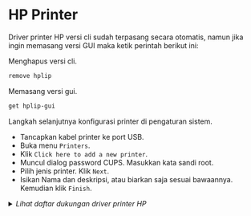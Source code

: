 # HP Printer

Driver printer HP versi cli sudah terpasang secara otomatis, namun jika ingin memasang versi GUI maka ketik perintah berikut ini:

Menghapus versi cli.

```sh
remove hplip
```

Memasang versi gui.

```sh
get hplip-gui
```

Langkah selanjutnya konfigurasi printer di pengaturan sistem.

* Tancapkan kabel printer ke port USB.
* Buka menu `Printers`.
* Klik `Click here to add a new printer`.
* Muncul dialog password CUPS. Masukkan kata sandi root.
* Pilih jenis printer. Klik `Next`.
* Isikan Nama dan deskripsi, atau biarkan saja sesuai bawaannya. Kemudian klik `Finish`.

<details>
  <summary><i>Lihat daftar dukungan driver printer HP</i></summary>

    - HP-Fax-hpcups
    - HP-Fax-hpijs
    - HP-Fax2-hpcups
    - HP-Fax2-hpijs
    - HP-Fax3-hpcups
    - HP-Fax3-hpijs
    - HP-Fax4-hpcups
    - HP-Fax4-hpijs
    - apollo-2100
    - apollo-2150
    - apollo-2200
    - apollo-2500
    - apollo-2600
    - apollo-2650
    - apollo-p2000-u
    - apollo-p2250
    - hp-2000c
    - hp-2500c
    - hp-910
    - hp-915
    - hp-amp
    - hp-business_inkjet_1000
    - hp-business_inkjet_1100
    - hp-business_inkjet_1200
    - hp-business_inkjet_2200
    - hp-business_inkjet_2230
    - hp-business_inkjet_2250-pcl3
    - hp-business_inkjet_2250-ps
    - hp-business_inkjet_2280-pcl3
    - hp-business_inkjet_2280-ps
    - hp-business_inkjet_2300-pcl3
    - hp-business_inkjet_2300-ps
    - hp-business_inkjet_2600-pcl3
    - hp-business_inkjet_2600-ps
    - hp-business_inkjet_2800-pcl3
    - hp-business_inkjet_2800-ps
    - hp-business_inkjet_3000-pcl3
    - hp-business_inkjet_3000-ps
    - hp-cm8050_mfp_with_edgeline-ps
    - hp-cm8060_mfp_with_edgeline-ps
    - hp-color_designjet_xl_3600-ps
    - hp-color_inkjet_printer_cp1700
    - hp-color_laserjet-ps
    - hp-color_laserjet_1600
    - hp-color_laserjet_2500-ps
    - hp-color_laserjet_2500_series-ps
    - hp-color_laserjet_2500_series
    - hp-color_laserjet_2550_series-ps
    - hp-color_laserjet_2600n
    - hp-color_laserjet_2605-ps
    - hp-color_laserjet_2605dn-ps
    - hp-color_laserjet_2605dtn-ps
    - hp-color_laserjet_2700-ps
    - hp-color_laserjet_2700n-ps
    - hp-color_laserjet_2800-ps
    - hp-color_laserjet_2820-ps
    - hp-color_laserjet_2830-ps
    - hp-color_laserjet_2840-ps
    - hp-color_laserjet_3000-pcl3
    - hp-color_laserjet_3000-ps
    - hp-color_laserjet_3500
    - hp-color_laserjet_3500n
    - hp-color_laserjet_3550
    - hp-color_laserjet_3550n
    - hp-color_laserjet_3600
    - hp-color_laserjet_3700-pcl3
    - hp-color_laserjet_3700-ps
    - hp-color_laserjet_3700n-ps
    - hp-color_laserjet_3700n
    - hp-color_laserjet_3800-pcl3
    - hp-color_laserjet_3800-ps
    - hp-color_laserjet_4500-pcl3
    - hp-color_laserjet_4500-ps
    - hp-color_laserjet_4550-pcl3
    - hp-color_laserjet_4550-ps
    - hp-color_laserjet_4600-pcl3
    - hp-color_laserjet_4600-ps
    - hp-color_laserjet_4600_series-ps
    - hp-color_laserjet_4610-pcl3
    - hp-color_laserjet_4610-ps
    - hp-color_laserjet_4650-pcl3
    - hp-color_laserjet_4650-ps
    - hp-color_laserjet_4700-pcl3
    - hp-color_laserjet_4700-ps
    - hp-color_laserjet_4730mfp-pcl3
    - hp-color_laserjet_4730mfp-ps
    - hp-color_laserjet_5
    - hp-color_laserjet_5500-pcl3
    - hp-color_laserjet_5500-ps
    - hp-color_laserjet_5550-pcl3
    - hp-color_laserjet_5550-ps
    - hp-color_laserjet_5m-pcl3
    - hp-color_laserjet_5m-ps
    - hp-color_laserjet_8500-pcl3
    - hp-color_laserjet_8500-ps
    - hp-color_laserjet_8550-pcl3
    - hp-color_laserjet_8550-ps
    - hp-color_laserjet_9500-pcl3
    - hp-color_laserjet_9500-ps
    - hp-color_laserjet_9500_mfp-ps
    - hp-color_laserjet_E65150_E65160-ps
    - hp-color_laserjet_cm1015-ps
    - hp-color_laserjet_cm1017-ps
    - hp-color_laserjet_cm1312_mfp-pcl3
    - hp-color_laserjet_cm1312_mfp-ps
    - hp-color_laserjet_cm1312nfi_mfp-pcl3
    - hp-color_laserjet_cm1312nfi_mfp-ps
    - hp-color_laserjet_cm2320_mfp-pcl3
    - hp-color_laserjet_cm2320_mfp-ps
    - hp-color_laserjet_cm2320fxi_mfp-pcl3
    - hp-color_laserjet_cm2320fxi_mfp-ps
    - hp-color_laserjet_cm2320n_mfp-pcl3
    - hp-color_laserjet_cm2320n_mfp-ps
    - hp-color_laserjet_cm2320nf_mfp-pcl3
    - hp-color_laserjet_cm2320nf_mfp-ps
    - hp-color_laserjet_cm3530_mfp-pcl3
    - hp-color_laserjet_cm3530_mfp-ps
    - hp-color_laserjet_cm4540_mfp-pcl3
    - hp-color_laserjet_cm4540_mfp-ps
    - hp-color_laserjet_cm4730_mfp-pcl3
    - hp-color_laserjet_cm4730_mfp-ps
    - hp-color_laserjet_cm6030_mfp-pcl3
    - hp-color_laserjet_cm6030_mfp-ps
    - hp-color_laserjet_cm6040_mfp-ps
    - hp-color_laserjet_cm6040_mfp
    - hp-color_laserjet_cm6049_mfp-ps
    - hp-color_laserjet_cm6049_mfp
    - hp-color_laserjet_cp1215
    - hp-color_laserjet_cp1217
    - hp-color_laserjet_cp1514n-pcl3
    - hp-color_laserjet_cp1514n-ps
    - hp-color_laserjet_cp1515n-pcl3
    - hp-color_laserjet_cp1515n-ps
    - hp-color_laserjet_cp1518ni-pcl3
    - hp-color_laserjet_cp1518ni-ps
    - hp-color_laserjet_cp2025-pcl3
    - hp-color_laserjet_cp2025-ps
    - hp-color_laserjet_cp2025dn-pcl3
    - hp-color_laserjet_cp2025dn-ps
    - hp-color_laserjet_cp2025n-pcl3
    - hp-color_laserjet_cp2025n-ps
    - hp-color_laserjet_cp2025x-pcl3
    - hp-color_laserjet_cp2025x-ps
    - hp-color_laserjet_cp3505-pcl3
    - hp-color_laserjet_cp3505-ps
    - hp-color_laserjet_cp3525-pcl3
    - hp-color_laserjet_cp3525-ps
    - hp-color_laserjet_cp4005-pcl3
    - hp-color_laserjet_cp4005-ps
    - hp-color_laserjet_cp4020_series-pcl3
    - hp-color_laserjet_cp4020_series-ps
    - hp-color_laserjet_cp4520_series-pcl3
    - hp-color_laserjet_cp4520_series-ps
    - hp-color_laserjet_cp5225-pcl3
    - hp-color_laserjet_cp5225-ps
    - hp-color_laserjet_cp5225dn-pcl3
    - hp-color_laserjet_cp5225dn-ps
    - hp-color_laserjet_cp5225n-pcl3
    - hp-color_laserjet_cp5225n-ps
    - hp-color_laserjet_cp5520_series-pcl3
    - hp-color_laserjet_cp5520_series-ps
    - hp-color_laserjet_cp6015-pcl3
    - hp-color_laserjet_cp6015-ps
    - hp-color_laserjet_e45028-ps
    - hp-color_laserjet_e55040-ps
    - hp-color_laserjet_e65050_e65060-ps
    - hp-color_laserjet_e67550_e67560-ps
    - hp-color_laserjet_e67650_e67660-ps
    - hp-color_laserjet_e75245-ps
    - hp-color_laserjet_e85055-ps
    - hp-color_laserjet_flow_e57540-ps
    - hp-color_laserjet_flow_mfp_m680-ps
    - hp-color_laserjet_flow_mfp_m880-ps
    - hp-color_laserjet_flowmfp_m578-ps
    - hp-color_laserjet_flowmfp_m776-ps
    - hp-color_laserjet_m153-m154-ps
    - hp-color_laserjet_m155-m156-ps
    - hp-color_laserjet_m182-m185-ps
    - hp-color_laserjet_m253-m254-ps
    - hp-color_laserjet_m255-m256-ps
    - hp-color_laserjet_m282-m285-ps
    - hp-color_laserjet_m452-ps
    - hp-color_laserjet_m452d-ps
    - hp-color_laserjet_m455-ps
    - hp-color_laserjet_m552-ps
    - hp-color_laserjet_m553-ps
    - hp-color_laserjet_m554-ps
    - hp-color_laserjet_m555-ps
    - hp-color_laserjet_m651-ps
    - hp-color_laserjet_m652_m653-ps
    - hp-color_laserjet_m750-ps
    - hp-color_laserjet_m751-ps
    - hp-color_laserjet_m855-ps
    - hp-color_laserjet_m856-ps
    - hp-color_laserjet_mfp_e47528-ps
    - hp-color_laserjet_mfp_e57540-ps
    - hp-color_laserjet_mfp_e77422-ps
    - hp-color_laserjet_mfp_e77428-ps
    - hp-color_laserjet_mfp_e78223-ps
    - hp-color_laserjet_mfp_e78228-ps
    - hp-color_laserjet_mfp_e78323-25-30-ps
    - hp-color_laserjet_mfp_m178-m181-ps
    - hp-color_laserjet_mfp_m274-ps
    - hp-color_laserjet_mfp_m278-m281-ps
    - hp-color_laserjet_mfp_m480-ps
    - hp-color_laserjet_mfp_m577-ps
    - hp-color_laserjet_mfp_m578-ps
    - hp-color_laserjet_mfp_m680-ps
    - hp-color_laserjet_mfp_m681_m682-ps
    - hp-color_laserjet_mfp_m776-ps
    - hp-color_laserjet_pro_m252-ps
    - hp-color_laserjet_pro_m453-4-ps
    - hp-color_laserjet_pro_m478f-9f-ps
    - hp-color_laserjet_pro_m479-ps
    - hp-color_laserjet_pro_mfp_m176n
    - hp-color_laserjet_pro_mfp_m177fw
    - hp-color_laserjet_pro_mfp_m277-ps
    - hp-color_laserjet_pro_mfp_m377-ps
    - hp-color_laserjet_pro_mfp_m476-ps
    - hp-color_laserjet_pro_mfp_m477-ps
    - hp-color_laserjet_pro_mfp_m477d-ps
    - hp-cp1160
    - hp-designjet_4000ps
    - hp-designjet_4020ps-ps
    - hp-designjet_4500mfp
    - hp-designjet_4500ps
    - hp-designjet_4520mfp-ps
    - hp-designjet_4520ps-ps
    - hp-designjet_Z6_24in-ps
    - hp-designjet_Z6_44in-ps
    - hp-designjet_Z6dr_44in-ps
    - hp-designjet_Z9_24in-ps
    - hp-designjet_Z9_44in-ps
    - hp-designjet_Z9dr_44in-ps
    - hp-designjet_d5800-ps
    - hp-designjet_t1100ps_24in-ps
    - hp-designjet_t1100ps_44in-ps
    - hp-designjet_t1120ps_24in-ps
    - hp-designjet_t1120ps_44in-ps
    - hp-designjet_t1200_postscript-ps
    - hp-designjet_t1300_postscript-ps
    - hp-designjet_t1500-postscript
    - hp-designjet_t1530-postscript
    - hp-designjet_t1600_printer-ps
    - hp-designjet_t1600dr-ps
    - hp-designjet_t1700_postscript-ps
    - hp-designjet_t1700dr_postscript-ps
    - hp-designjet_t1708_postscript-ps
    - hp-designjet_t1708dr_postscript-ps
    - hp-designjet_t2300_postscript-ps
    - hp-designjet_t2500-postscript
    - hp-designjet_t2530-postscript
    - hp-designjet_t2600-ps
    - hp-designjet_t2600dr-ps
    - hp-designjet_t3500-ps
    - hp-designjet_t7100ps-ps
    - hp-designjet_t7100ps_monochrome-ps
    - hp-designjet_t7200-ps
    - hp-designjet_t770_postscript-ps
    - hp-designjet_t770ps_24in-ps
    - hp-designjet_t790ps_24in-ps
    - hp-designjet_t790ps_44in-ps
    - hp-designjet_t795ps_44in-ps
    - hp-designjet_t920-postscript
    - hp-designjet_t930-postscript
    - hp-designjet_z2600_postscript-ps
    - hp-designjet_z5200_postscript-ps
    - hp-designjet_z5400-postscript
    - hp-designjet_z5600_postscript-ps
    - hp-designjet_z6100ps_42in_photo-ps
    - hp-designjet_z6100ps_60in_photo-ps
    - hp-designjet_z6200_42in_photo-ps
    - hp-designjet_z6200_60in_photo-ps
    - hp-designjet_z6600-postscript
    - hp-designjet_z6610ps_60in-ps
    - hp-designjet_z6800_photo-postscript
    - hp-designjet_z6810ps_42in-ps
    - hp-designjet_z6810ps_60in-ps
    - hp-designjet_z6_pro_64in_ps-ps
    - hp-designjet_z9_pro_64in_ps-ps
    - hp-deskjet_1000_j110_series
    - hp-deskjet_1010_series
    - hp-deskjet_1050_j410_series
    - hp-deskjet_1100
    - hp-deskjet_1110_series
    - hp-deskjet_1120
    - hp-deskjet_1125
    - hp-deskjet_1200_series
    - hp-deskjet_1200c
    - hp-deskjet_1220c
    - hp-deskjet_1280
    - hp-deskjet_1510_series
    - hp-deskjet_1600c
    - hp-deskjet_1600cm
    - hp-deskjet_1600cn
    - hp-deskjet_2000_j210_series
    - hp-deskjet_2020_series
    - hp-deskjet_2050_j510_series
    - hp-deskjet_2130_series
    - hp-deskjet_2200_series
    - hp-deskjet_2300_series
    - hp-deskjet_2510_series
    - hp-deskjet_2520_series
    - hp-deskjet_2540_series
    - hp-deskjet_2600_series
    - hp-deskjet_2640_series
    - hp-deskjet_2700_series
    - hp-deskjet_3000_j310_series
    - hp-deskjet_3050_j610_series
    - hp-deskjet_3050a_j611_series
    - hp-deskjet_3070_b611_series
    - hp-deskjet_3320
    - hp-deskjet_3325
    - hp-deskjet_3420
    - hp-deskjet_3425
    - hp-deskjet_3450
    - hp-deskjet_350
    - hp-deskjet_3500
    - hp-deskjet_3510_series
    - hp-deskjet_3520_series
    - hp-deskjet_3540_series
    - hp-deskjet_3550
    - hp-deskjet_3600
    - hp-deskjet_3630_series
    - hp-deskjet_3650
    - hp-deskjet_3700_series
    - hp-deskjet_3740
    - hp-deskjet_3810
    - hp-deskjet_3816
    - hp-deskjet_3819
    - hp-deskjet_3820
    - hp-deskjet_3822
    - hp-deskjet_3830_series
    - hp-deskjet_3840
    - hp-deskjet_3870
    - hp-deskjet_3900
    - hp-deskjet_3910
    - hp-deskjet_3920
    - hp-deskjet_3940
    - hp-deskjet_400
    - hp-deskjet_400l
    - hp-deskjet_4100_series
    - hp-deskjet_450
    - hp-deskjet_4510_series
    - hp-deskjet_4530_series
    - hp-deskjet_460
    - hp-deskjet_4610_series
    - hp-deskjet_4620_series
    - hp-deskjet_4640_series
    - hp-deskjet_4670_series
    - hp-deskjet_4720_series
    - hp-deskjet_4800_series
    - hp-deskjet_500
    - hp-deskjet_5000_series
    - hp-deskjet_500c
    - hp-deskjet_505j
    - hp-deskjet_510
    - hp-deskjet_5100
    - hp-deskjet_520
    - hp-deskjet_5200_series
    - hp-deskjet_540
    - hp-deskjet_5400_series
    - hp-deskjet_550c
    - hp-deskjet_5520_series
    - hp-deskjet_5550
    - hp-deskjet_5551
    - hp-deskjet_5552
    - hp-deskjet_5570_series
    - hp-deskjet_5600
    - hp-deskjet_5640_series
    - hp-deskjet_5650
    - hp-deskjet_5652
    - hp-deskjet_5700
    - hp-deskjet_5730_series
    - hp-deskjet_5800
    - hp-deskjet_5810_series
    - hp-deskjet_5820_series
    - hp-deskjet_5850
    - hp-deskjet_5900_series
    - hp-deskjet_600
    - hp-deskjet_610c
    - hp-deskjet_610cl
    - hp-deskjet_6120
    - hp-deskjet_6122
    - hp-deskjet_6127
    - hp-deskjet_612c
    - hp-deskjet_630c
    - hp-deskjet_632c
    - hp-deskjet_640c
    - hp-deskjet_648c
    - hp-deskjet_6500
    - hp-deskjet_6520_series
    - hp-deskjet_656c
    - hp-deskjet_660
    - hp-deskjet_6600
    - hp-deskjet_670
    - hp-deskjet_670c
    - hp-deskjet_670tv
    - hp-deskjet_672c
    - hp-deskjet_680
    - hp-deskjet_6800
    - hp-deskjet_682
    - hp-deskjet_690c
    - hp-deskjet_692
    - hp-deskjet_693
    - hp-deskjet_694
    - hp-deskjet_6940_series
    - hp-deskjet_695
    - hp-deskjet_697
    - hp-deskjet_6980_series
    - hp-deskjet_810c
    - hp-deskjet_812c
    - hp-deskjet_815c
    - hp-deskjet_816c
    - hp-deskjet_825c
    - hp-deskjet_830c
    - hp-deskjet_832c
    - hp-deskjet_840c
    - hp-deskjet_841c
    - hp-deskjet_842c
    - hp-deskjet_843c
    - hp-deskjet_845c
    - hp-deskjet_850c
    - hp-deskjet_855c
    - hp-deskjet_870c
    - hp-deskjet_880c
    - hp-deskjet_882c
    - hp-deskjet_890c
    - hp-deskjet_895c
    - hp-deskjet_916c
    - hp-deskjet_920c
    - hp-deskjet_9300
    - hp-deskjet_930c
    - hp-deskjet_932c
    - hp-deskjet_933c
    - hp-deskjet_934c
    - hp-deskjet_935c
    - hp-deskjet_940c
    - hp-deskjet_948c
    - hp-deskjet_950c
    - hp-deskjet_952c
    - hp-deskjet_955c
    - hp-deskjet_957c
    - hp-deskjet_959c
    - hp-deskjet_9600
    - hp-deskjet_960c
    - hp-deskjet_970c
    - hp-deskjet_975c
    - hp-deskjet_9800
    - hp-deskjet_980c
    - hp-deskjet_990c
    - hp-deskjet_995c
    - hp-deskjet_d1300_series
    - hp-deskjet_d1400_series
    - hp-deskjet_d1500_series
    - hp-deskjet_d1600_series
    - hp-deskjet_d2300_series
    - hp-deskjet_d2400_series
    - hp-deskjet_d2500_series
    - hp-deskjet_d2600_series
    - hp-deskjet_d4100_series
    - hp-deskjet_d4200_series
    - hp-deskjet_d4300_series
    - hp-deskjet_d5500_series
    - hp-deskjet_d730
    - hp-deskjet_f2100_series
    - hp-deskjet_f2200_series
    - hp-deskjet_f2400_series
    - hp-deskjet_f300_series
    - hp-deskjet_f4100_series
    - hp-deskjet_f4200_series
    - hp-deskjet_f4400_series
    - hp-deskjet_f4500_series
    - hp-deskjet_f735
    - hp-deskjet_ink_adv_2010_k010
    - hp-deskjet_ink_adv_2060_k110
    - hp-deskjet_ink_advant_k109a-z
    - hp-deskjet_ink_advant_k209a-z
    - hp-deskjet_plus_4100_series
    - hp-deskjet_plus_6000_series
    - hp-deskjet_plus_6400_series
    - hp-envy_100_d410_series
    - hp-envy_110_series
    - hp-envy_120_series
    - hp-envy_4500_series
    - hp-envy_4510_series
    - hp-envy_4520_series
    - hp-envy_5000_series
    - hp-envy_5530_series
    - hp-envy_5540_series
    - hp-envy_5640_series
    - hp-envy_5660_series
    - hp-envy_6000_series
    - hp-envy_6400_series
    - hp-envy_7640_series
    - hp-envy_8000_series
    - hp-envy_inspire_7200_series
    - hp-envy_inspire_7900_series
    - hp-envy_photo_6200_series
    - hp-envy_photo_7100_series
    - hp-envy_photo_7800_series
    - hp-envy_pro_6400_series
    - hp-ink_tank_110_series
    - hp-ink_tank_310_series
    - hp-ink_tank_wireless_410_series
    - hp-laserJet_m610_m611_m612-ps
    - hp-laser_ns_1020
    - hp-laser_ns_mfp_1005
    - hp-laserjet_1000
    - hp-laserjet_1005_series
    - hp-laserjet_100_color_mfp_m175-ps
    - hp-laserjet_1010
    - hp-laserjet_1012
    - hp-laserjet_1015
    - hp-laserjet_1018
    - hp-laserjet_1020
    - hp-laserjet_1022-pcl3
    - hp-laserjet_1022n-pcl3
    - hp-laserjet_1022nw-pcl3
    - hp-laserjet_1100
    - hp-laserjet_1100a
    - hp-laserjet_1100xi
    - hp-laserjet_1150
    - hp-laserjet_1160_series
    - hp-laserjet_1200-pcl3
    - hp-laserjet_1200-ps
    - hp-laserjet_1200n-ps
    - hp-laserjet_1200n
    - hp-laserjet_1220-pcl3
    - hp-laserjet_1220-ps
    - hp-laserjet_1220se-ps
    - hp-laserjet_1220se
    - hp-laserjet_1300-pcl3
    - hp-laserjet_1300-ps
    - hp-laserjet_1300n-pcl3
    - hp-laserjet_1300n-ps
    - hp-laserjet_1300xi-pcl3
    - hp-laserjet_1300xi-ps
    - hp-laserjet_1320-ps
    - hp-laserjet_1320
    - hp-laserjet_1320_series-pcl3
    - hp-laserjet_1320_series-ps
    - hp-laserjet_1320n-ps
    - hp-laserjet_1320n
    - hp-laserjet_1320nw-ps
    - hp-laserjet_1320nw
    - hp-laserjet_1320tn-ps
    - hp-laserjet_1320tn
    - hp-laserjet_200_color_m251-ps
    - hp-laserjet_200_colormfp_m275-ps
    - hp-laserjet_200_colormfp_m276-ps
    - hp-laserjet_2100-ps
    - hp-laserjet_2100_series-pcl3
    - hp-laserjet_2100_series-ps
    - hp-laserjet_2200-ps
    - hp-laserjet_2200_series-ps
    - hp-laserjet_2200_series
    - hp-laserjet_2300-ps
    - hp-laserjet_2300_series-ps
    - hp-laserjet_2300_series
    - hp-laserjet_2410-pcl3
    - hp-laserjet_2410-ps
    - hp-laserjet_2420-pcl3
    - hp-laserjet_2420-ps
    - hp-laserjet_2430-pcl3
    - hp-laserjet_2430-ps
    - hp-laserjet_3015-pcl3
    - hp-laserjet_3015-ps
    - hp-laserjet_3020-pcl3
    - hp-laserjet_3020-ps
    - hp-laserjet_3030-pcl3
    - hp-laserjet_3030-ps
    - hp-laserjet_3050-pcl3
    - hp-laserjet_3050-ps
    - hp-laserjet_3052-pcl3
    - hp-laserjet_3052-ps
    - hp-laserjet_3055
    - hp-laserjet_3100
    - hp-laserjet_3150
    - hp-laserjet_3200
    - hp-laserjet_3200m-ps
    - hp-laserjet_3300_3310_3320-pcl3
    - hp-laserjet_3300_3310_3320-ps
    - hp-laserjet_3330
    - hp-laserjet_3380-pcl3
    - hp-laserjet_3380-ps
    - hp-laserjet_3390-pcl3
    - hp-laserjet_3390-ps
    - hp-laserjet_3392
    - hp-laserjet_4-ps
    - hp-laserjet_4000_series-pcl3
    - hp-laserjet_4000_series-ps
    - hp-laserjet_400_m401-ps
    - hp-laserjet_400_m401dne-ps
    - hp-laserjet_400_mfp_m425-ps
    - hp-laserjet_4050_series-pcl3
    - hp-laserjet_4050_series-ps
    - hp-laserjet_4100_mfp-pcl3
    - hp-laserjet_4100_mfp-ps
    - hp-laserjet_4100_series-pcl3
    - hp-laserjet_4100_series-ps
    - hp-laserjet_4150_series
    - hp-laserjet_4200-pcl3
    - hp-laserjet_4200-ps
    - hp-laserjet_4240-pcl3
    - hp-laserjet_4240-ps
    - hp-laserjet_4250-pcl3
    - hp-laserjet_4250-ps
    - hp-laserjet_4300-pcl3
    - hp-laserjet_4300-ps
    - hp-laserjet_4345_mfp-pcl3
    - hp-laserjet_4345_mfp-ps
    - hp-laserjet_4350-pcl3
    - hp-laserjet_4350-ps
    - hp-laserjet_4_plus-pcl3
    - hp-laserjet_4_plus-ps
    - hp-laserjet_4l
    - hp-laserjet_4ml-ps
    - hp-laserjet_4ml
    - hp-laserjet_4mp-pcl3
    - hp-laserjet_4mp-ps
    - hp-laserjet_4si-pcl3
    - hp-laserjet_4si-ps
    - hp-laserjet_4v-pcl3
    - hp-laserjet_4v-ps
    - hp-laserjet_5000-ps
    - hp-laserjet_5000_series-pcl3
    - hp-laserjet_5000_series-ps
    - hp-laserjet_500_color_m551-ps
    - hp-laserjet_500_color_mfp_m570-ps
    - hp-laserjet_500_color_mfp_m575-ps
    - hp-laserjet_500_mfp_m525-ps
    - hp-laserjet_5100_series-pcl3
    - hp-laserjet_5100_series-ps
    - hp-laserjet_5200-pcl3
    - hp-laserjet_5200-ps
    - hp-laserjet_5200l-pcl3
    - hp-laserjet_5200l-ps
    - hp-laserjet_5200lx-ps
    - hp-laserjet_5200lx
    - hp-laserjet_5l
    - hp-laserjet_5mp-pcl3
    - hp-laserjet_5mp-ps
    - hp-laserjet_5p-ps
    - hp-laserjet_5p
    - hp-laserjet_5si-pcl3
    - hp-laserjet_5si-ps
    - hp-laserjet_5si_mopier-pcl3
    - hp-laserjet_5si_mopier-ps
    - hp-laserjet_600_m601_m602_m603-ps
    - hp-laserjet_6l
    - hp-laserjet_6mp-pcl3
    - hp-laserjet_6mp-ps
    - hp-laserjet_6p-ps
    - hp-laserjet_6p
    - hp-laserjet_700_color_mfp_m775-ps
    - hp-laserjet_700_m712-ps
    - hp-laserjet_8000-ps
    - hp-laserjet_8000_series-pcl3
    - hp-laserjet_8000_series-ps
    - hp-laserjet_8100_mfp-ps
    - hp-laserjet_8100_mfp
    - hp-laserjet_8100_series-pcl3
    - hp-laserjet_8100_series-ps
    - hp-laserjet_8150_mfp-ps
    - hp-laserjet_8150_mfp
    - hp-laserjet_8150_series-pcl3
    - hp-laserjet_9000_mfp-pcl3
    - hp-laserjet_9000_mfp-ps
    - hp-laserjet_9000_series-pcl3
    - hp-laserjet_9000_series-ps
    - hp-laserjet_9040-pcl3
    - hp-laserjet_9040-ps
    - hp-laserjet_9040_mfp-pcl3
    - hp-laserjet_9040_mfp-ps
    - hp-laserjet_9050-pcl3
    - hp-laserjet_9050-ps
    - hp-laserjet_9050_mfp-pcl3
    - hp-laserjet_9050_mfp-ps
    - hp-laserjet_9055mfp-pcl3
    - hp-laserjet_9055mfp-ps
    - hp-laserjet_9065mfp-pcl3
    - hp-laserjet_9065mfp-ps
    - hp-laserjet_cm1410_series-ps
    - hp-laserjet_cm1411fn-pcl3
    - hp-laserjet_cm1412fn-pcl3
    - hp-laserjet_cm1413fn-pcl3
    - hp-laserjet_cm1415fn-pcl3
    - hp-laserjet_cm1415fnw-pcl3
    - hp-laserjet_cm1416fnw-pcl3
    - hp-laserjet_cm1417fnw-pcl3
    - hp-laserjet_cm1418fnw-pcl3
    - hp-laserjet_color_flow_mfp_m575-ps
    - hp-laserjet_cp1025
    - hp-laserjet_cp1025nw
    - hp-laserjet_cp1520_series-ps
    - hp-laserjet_e40040-ps
    - hp-laserjet_e50145-ps
    - hp-laserjet_e60055-e60075-ps
    - hp-laserjet_e60155-ps
    - hp-laserjet_e60165-ps
    - hp-laserjet_e60175-ps
    - hp-laserjet_e62555-e62575-ps
    - hp-laserjet_e62655-e62675-ps
    - hp-laserjet_flow_mfp_e52645-ps
    - hp-laserjet_flow_mfp_m525-ps
    - hp-laserjet_flow_mfp_m528-ps
    - hp-laserjet_flow_mfp_m630-ps
    - hp-laserjet_flow_mfp_m830-ps
    - hp-laserjet_m1005
    - hp-laserjet_m101-m106
    - hp-laserjet_m109-m112
    - hp-laserjet_m1120_mfp
    - hp-laserjet_m1120n_mfp
    - hp-laserjet_m1319f_mfp
    - hp-laserjet_m14-m17
    - hp-laserjet_m1522_mfp-ps
    - hp-laserjet_m1522n_mfp-ps
    - hp-laserjet_m1522nf_mfp-pcl3
    - hp-laserjet_m1522nf_mfp-ps
    - hp-laserjet_m1530_mfp_series-ps
    - hp-laserjet_m1537dnf_mfp-pcl3
    - hp-laserjet_m1538dnf_mfp-pcl3
    - hp-laserjet_m1539dnf_mfp-pcl3
    - hp-laserjet_m207-m212
    - hp-laserjet_m2727_mfp-pcl3
    - hp-laserjet_m2727_mfp_series-ps
    - hp-laserjet_m3027_mfp-pcl3
    - hp-laserjet_m3027_mfp-ps
    - hp-laserjet_m3035_mfp-pcl3
    - hp-laserjet_m3035_mfp-ps
    - hp-laserjet_m406-ps
    - hp-laserjet_m407-ps
    - hp-laserjet_m4345_mfp-pcl3
    - hp-laserjet_m4345_mfp-ps
    - hp-laserjet_m4349_mfp-pcl3
    - hp-laserjet_m4349_mfp-ps
    - hp-laserjet_m4555_mfp-ps
    - hp-laserjet_m5025_mfp-pcl3
    - hp-laserjet_m5025_mfp-ps
    - hp-laserjet_m5035_mfp-pcl3
    - hp-laserjet_m5035_mfp-ps
    - hp-laserjet_m5039_mfp-pcl3
    - hp-laserjet_m506-ps
    - hp-laserjet_m507-ps
    - hp-laserjet_m604_m605_m606-ps
    - hp-laserjet_m607_m608_m609-ps
    - hp-laserjet_m806-ps
    - hp-laserjet_m9040_mfp-pcl3
    - hp-laserjet_m9040_mfp-ps
    - hp-laserjet_m9050_mfp-pcl3
    - hp-laserjet_m9050_mfp-ps
    - hp-laserjet_m9059_mfp-pcl3
    - hp-laserjet_m9059_mfp-ps
    - hp-laserjet_mfp_e42540-ps
    - hp-laserjet_mfp_e72425-ps
    - hp-laserjet_mfp_e72430-ps
    - hp-laserjet_mfp_e72525-25-30-35-ps
    - hp-laserjet_mfp_e77822-25-30-ps
    - hp-laserjet_mfp_e82540-50-60-ps
    - hp-laserjet_mfp_e87640-50-60-ps
    - hp-laserjet_mfp_m129-m134
    - hp-laserjet_mfp_m139-m142
    - hp-laserjet_mfp_m232-m237
    - hp-laserjet_mfp_m28-m31
    - hp-laserjet_mfp_m426_m427-ps
    - hp-laserjet_mfp_m430-ps
    - hp-laserjet_mfp_m431-ps
    - hp-laserjet_mfp_m521-ps
    - hp-laserjet_mfp_m527-ps
    - hp-laserjet_mfp_m630-ps
    - hp-laserjet_mfp_m631_m632_m633-ps
    - hp-laserjet_mfp_m634_m635_m636-ps
    - hp-laserjet_mfp_m725-ps
    - hp-laserjet_p1005
    - hp-laserjet_p1006
    - hp-laserjet_p1007
    - hp-laserjet_p1008
    - hp-laserjet_p1009
    - hp-laserjet_p1505
    - hp-laserjet_p1505n-zxs
    - hp-laserjet_p2014-zxs
    - hp-laserjet_p2014n-zxs
    - hp-laserjet_p2015_series-pcl3
    - hp-laserjet_p2015_series-ps
    - hp-laserjet_p2015d_series
    - hp-laserjet_p2015dn_series
    - hp-laserjet_p2015n_series
    - hp-laserjet_p2015x_series
    - hp-laserjet_p2035-pcl3
    - hp-laserjet_p2035n-pcl3
    - hp-laserjet_p2055-pcl3
    - hp-laserjet_p2055_series-ps
    - hp-laserjet_p2055d-pcl3
    - hp-laserjet_p2055dn-pcl3
    - hp-laserjet_p2055x-pcl3
    - hp-laserjet_p3004-pcl3
    - hp-laserjet_p3004-ps
    - hp-laserjet_p3005-pcl3
    - hp-laserjet_p3005-ps
    - hp-laserjet_p3010_series-pcl3
    - hp-laserjet_p3010_series-ps
    - hp-laserjet_p4010_series-ps
    - hp-laserjet_p4014
    - hp-laserjet_p4014dn
    - hp-laserjet_p4014n
    - hp-laserjet_p4015
    - hp-laserjet_p4015dn
    - hp-laserjet_p4015n
    - hp-laserjet_p4015tn
    - hp-laserjet_p4015x
    - hp-laserjet_p4515
    - hp-laserjet_p4515n
    - hp-laserjet_p4515tn
    - hp-laserjet_p4515x
    - hp-laserjet_p4515xm
    - hp-laserjet_pro_m118-m119-ps
    - hp-laserjet_pro_m148-m149-ps
    - hp-laserjet_pro_m148f-m149f-ps
    - hp-laserjet_pro_m201_m202-ps
    - hp-laserjet_pro_m203_m206-ps
    - hp-laserjet_pro_m304-m305-ps
    - hp-laserjet_pro_m402_m403-ps
    - hp-laserjet_pro_m402_m403d-ps
    - hp-laserjet_pro_m404-m405-ps
    - hp-laserjet_pro_m428-m429-ps
    - hp-laserjet_pro_m428f-m429f-ps
    - hp-laserjet_pro_m501dn-ps
    - hp-laserjet_pro_m501n-ps
    - hp-laserjet_pro_m701-ps
    - hp-laserjet_pro_m706-ps
    - hp-laserjet_pro_mfp_m125a
    - hp-laserjet_pro_mfp_m125nr
    - hp-laserjet_pro_mfp_m125nw
    - hp-laserjet_pro_mfp_m125r
    - hp-laserjet_pro_mfp_m125rnw
    - hp-laserjet_pro_mfp_m125s
    - hp-laserjet_pro_mfp_m126a
    - hp-laserjet_pro_mfp_m126nw
    - hp-laserjet_pro_mfp_m127fn
    - hp-laserjet_pro_mfp_m127fp
    - hp-laserjet_pro_mfp_m127fs
    - hp-laserjet_pro_mfp_m127fw
    - hp-laserjet_pro_mfp_m128fn
    - hp-laserjet_pro_mfp_m128fp
    - hp-laserjet_pro_mfp_m128fw
    - hp-laserjet_pro_mfp_m225_m226-ps
    - hp-laserjet_pro_mfp_m227-m231-ps
    - hp-laserjet_pro_mfp_m25a
    - hp-laserjet_pro_mfp_m25nw
    - hp-laserjet_pro_mfp_m26a
    - hp-laserjet_pro_mfp_m26nw
    - hp-laserjet_pro_mfp_m27c
    - hp-laserjet_pro_mfp_m27cnw
    - hp-laserjet_pro_mfp_m329-ps
    - hp-laserjet_pro_mfp_m435-ps
    - hp-laserjet_professional_m1132_mfp
    - hp-laserjet_professional_m1136_mfp
    - hp-laserjet_professional_m1137_mfp
    - hp-laserjet_professional_m1138_mfp
    - hp-laserjet_professional_m1139_mfp
    - hp-laserjet_professional_m1212nf_mfp
    - hp-laserjet_professional_m1213nf_mfp
    - hp-laserjet_professional_m1214nfh_mfp
    - hp-laserjet_professional_m1216nfh_mfp
    - hp-laserjet_professional_m1217nfw_mfp
    - hp-laserjet_professional_m1218nfg_mfp
    - hp-laserjet_professional_m1218nfs_mfp
    - hp-laserjet_professional_m1219nf_mfp
    - hp-laserjet_professional_m1219nfg_mfp
    - hp-laserjet_professional_m1219nfs_mfp
    - hp-laserjet_professional_p1102
    - hp-laserjet_professional_p1106
    - hp-laserjet_professional_p1106w
    - hp-laserjet_professional_p1107
    - hp-laserjet_professional_p1107w
    - hp-laserjet_professional_p1108
    - hp-laserjet_professional_p1108w
    - hp-laserjet_professional_p1109
    - hp-laserjet_professional_p1109w
    - hp-laserjet_professional_p1566
    - hp-laserjet_professional_p1567
    - hp-laserjet_professional_p1568
    - hp-laserjet_professional_p1569
    - hp-laserjet_professional_p1606dn
    - hp-laserjet_professional_p1607dn
    - hp-laserjet_professional_p1608dn
    - hp-laserjet_professional_p1609dn
    - hp-laserjet_professional_p_1102w
    - hp-lj_300_400_color_m351_m451-ps
    - hp-lj_300_400_color_mfp_m375_m475-ps
    - hp-mopier_240-pcl3
    - hp-mopier_240-ps
    - hp-mopier_320-pcl3
    - hp-mopier_320-ps
    - hp-neverstop_laser_100x
    - hp-neverstop_laser_mfp_120x
    - hp-officejet
    - hp-officejet_100_mobile_l411
    - hp-officejet_150_mobile_l511
    - hp-officejet_200_mobile_series
    - hp-officejet_250_mobile_series
    - hp-officejet_2620_series
    - hp-officejet_3830_series
    - hp-officejet_4000_k210
    - hp-officejet_4100_series
    - hp-officejet_4105
    - hp-officejet_4115_series
    - hp-officejet_4200_series
    - hp-officejet_4255
    - hp-officejet_4300_series
    - hp-officejet_4400_k410
    - hp-officejet_4500_g510a-f
    - hp-officejet_4500_g510g-m
    - hp-officejet_4500_g510n-z
    - hp-officejet_4500_k710
    - hp-officejet_4610_series
    - hp-officejet_4620_series
    - hp-officejet_4630_series
    - hp-officejet_4650_series
    - hp-officejet_5100_series
    - hp-officejet_5200_series
    - hp-officejet_5500_series
    - hp-officejet_5600_series
    - hp-officejet_5740_series
    - hp-officejet_6000_e609a
    - hp-officejet_6000_e609n
    - hp-officejet_6100
    - hp-officejet_6100_series
    - hp-officejet_6150_series
    - hp-officejet_6200_series
    - hp-officejet_6300_series
    - hp-officejet_6500_e709a
    - hp-officejet_6500_e709n
    - hp-officejet_6500_e710a-f
    - hp-officejet_6500_e710n-z
    - hp-officejet_6600
    - hp-officejet_6700
    - hp-officejet_6800
    - hp-officejet_6950
    - hp-officejet_6960
    - hp-officejet_7000_e809a_series
    - hp-officejet_7100_series
    - hp-officejet_7110_series
    - hp-officejet_7200_series
    - hp-officejet_7300_series
    - hp-officejet_7400_series
    - hp-officejet_7500_e910
    - hp-officejet_7510_series
    - hp-officejet_7610_series
    - hp-officejet_8010_series
    - hp-officejet_8020_series
    - hp-officejet_8040_series
    - hp-officejet_8700
    - hp-officejet_9010_series
    - hp-officejet_9100_series-pcl3
    - hp-officejet_color_mfp_x585
    - hp-officejet_color_x555-ps
    - hp-officejet_d_series
    - hp-officejet_g55
    - hp-officejet_g55xi
    - hp-officejet_g85
    - hp-officejet_g85xi
    - hp-officejet_g95
    - hp-officejet_h470
    - hp-officejet_j3500_series
    - hp-officejet_j3600_series
    - hp-officejet_j4500_series
    - hp-officejet_j4660_series
    - hp-officejet_j4680_series
    - hp-officejet_j5500_series
    - hp-officejet_j5700_series
    - hp-officejet_j6400_series
    - hp-officejet_k60
    - hp-officejet_k60xi
    - hp-officejet_k7100
    - hp-officejet_k80
    - hp-officejet_k80xi
    - hp-officejet_lx
    - hp-officejet_pro_1150c
    - hp-officejet_pro_1170c_series
    - hp-officejet_pro_251dw_printer-ps
    - hp-officejet_pro_276dw_mfp-ps
    - hp-officejet_pro_3610
    - hp-officejet_pro_3620
    - hp-officejet_pro_451_series-ps
    - hp-officejet_pro_476_576_series-ps
    - hp-officejet_pro_551_series-ps
    - hp-officejet_pro_6230
    - hp-officejet_pro_6830
    - hp-officejet_pro_6960
    - hp-officejet_pro_6970
    - hp-officejet_pro_7720_series
    - hp-officejet_pro_7730_series
    - hp-officejet_pro_7740_series
    - hp-officejet_pro_8000_a809
    - hp-officejet_pro_8000_enterprise_a811a-ps
    - hp-officejet_pro_8020_series
    - hp-officejet_pro_8030_series
    - hp-officejet_pro_8100
    - hp-officejet_pro_8210-ps
    - hp-officejet_pro_8500_a909a
    - hp-officejet_pro_8500_a909g
    - hp-officejet_pro_8500_a909n
    - hp-officejet_pro_8500_a910
    - hp-officejet_pro_8600
    - hp-officejet_pro_8610
    - hp-officejet_pro_8620
    - hp-officejet_pro_8630
    - hp-officejet_pro_8640
    - hp-officejet_pro_8660
    - hp-officejet_pro_8710
    - hp-officejet_pro_8720
    - hp-officejet_pro_8730-ps
    - hp-officejet_pro_8732-ps
    - hp-officejet_pro_8740-ps
    - hp-officejet_pro_9010_series
    - hp-officejet_pro_9020_series
    - hp-officejet_pro_k5300
    - hp-officejet_pro_k5400
    - hp-officejet_pro_k550
    - hp-officejet_pro_k850
    - hp-officejet_pro_k8600
    - hp-officejet_pro_l7300
    - hp-officejet_pro_l7400
    - hp-officejet_pro_l7500
    - hp-officejet_pro_l7600
    - hp-officejet_pro_l7700
    - hp-officejet_r40
    - hp-officejet_r40xi
    - hp-officejet_r45
    - hp-officejet_r60
    - hp-officejet_r65
    - hp-officejet_r80
    - hp-officejet_r80xi
    - hp-officejet_series_300
    - hp-officejet_series_310
    - hp-officejet_series_320
    - hp-officejet_series_330
    - hp-officejet_series_350
    - hp-officejet_series_520
    - hp-officejet_series_570
    - hp-officejet_series_580
    - hp-officejet_series_590
    - hp-officejet_series_600
    - hp-officejet_series_610
    - hp-officejet_series_630
    - hp-officejet_series_700
    - hp-officejet_series_710
    - hp-officejet_series_720
    - hp-officejet_series_725
    - hp-officejet_t_series
    - hp-officejet_v30
    - hp-officejet_v40
    - hp-officejet_v40xi
    - hp-officejet_v45
    - hp-pagewide_352_printer-ps
    - hp-pagewide_377_mfp-ps
    - hp-pagewide_P77440_P77940-60-ps
    - hp-pagewide_color_556-ps
    - hp-pagewide_color_755-ps
    - hp-pagewide_color_765-ps
    - hp-pagewide_color_P75250-ps
    - hp-pagewide_color_e55650-ps
    - hp-pagewide_color_e75160-ps
    - hp-pagewide_color_e77650-e77660-ps
    - hp-pagewide_color_flow_mfp_586-ps
    - hp-pagewide_color_mfp_586-ps
    - hp-pagewide_color_mfp_774-779-ps
    - hp-pagewide_color_mfp_780-785-ps
    - hp-pagewide_color_mfp_e58650-ps
    - hp-pagewide_mfp_p57750-ps
    - hp-pagewide_mfp_p77740-60zs-ps
    - hp-pagewide_p55250-ps
    - hp-pagewide_p75050-60-ps
    - hp-pagewide_pro_452_printer-ps
    - hp-pagewide_pro_477_mfp-ps
    - hp-pagewide_pro_552_printer-ps
    - hp-pagewide_pro_577_mfp-ps
    - hp-pagewide_pro_750-ps
    - hp-pagewide_pro_mfp_772-777-ps
    - hp-pagewide_xl_3900ps_mfp-ps
    - hp-pagewide_xl_3920_ps_mfp-ps
    - hp-pagewide_xl_4000ps-ps
    - hp-pagewide_xl_4000ps_mfp-ps
    - hp-pagewide_xl_4100ps-ps
    - hp-pagewide_xl_4100ps_mfp-ps
    - hp-pagewide_xl_4200_ps_mfp_series-ps
    - hp-pagewide_xl_4200_ps_series-ps
    - hp-pagewide_xl_4500ps-ps
    - hp-pagewide_xl_4500ps_mfp-ps
    - hp-pagewide_xl_4600ps-ps
    - hp-pagewide_xl_4600ps_mfp-ps
    - hp-pagewide_xl_4700_ps_mfp_series-ps
    - hp-pagewide_xl_4700_ps_series-ps
    - hp-pagewide_xl_5000ps-ps
    - hp-pagewide_xl_5000ps_blueprinter-ps
    - hp-pagewide_xl_5000ps_mfp-ps
    - hp-pagewide_xl_5100ps-ps
    - hp-pagewide_xl_5100ps_mfp-ps
    - hp-pagewide_xl_5100ps_mfp_blueprinter-ps
    - hp-pagewide_xl_5200_ps_mfp_series-ps
    - hp-pagewide_xl_5200_ps_series-ps
    - hp-pagewide_xl_6000ps-ps
    - hp-pagewide_xl_6000ps_mfp-ps
    - hp-pagewide_xl_8000ps-ps
    - hp-pagewide_xl_8000ps_blueprinter-ps
    - hp-pagewide_xl_8200_ps_series-ps
    - hp-pagewide_xl_pro_5200_ps_mfp_series-ps
    - hp-pagewide_xl_pro_8200_ps_mfp_series-ps
    - hp-photosmart_100
    - hp-photosmart_1115
    - hp-photosmart_1215
    - hp-photosmart_1218
    - hp-photosmart_130
    - hp-photosmart_1315
    - hp-photosmart_140_series
    - hp-photosmart_230
    - hp-photosmart_240_series
    - hp-photosmart_2570_series
    - hp-photosmart_2600_series
    - hp-photosmart_2700_series
    - hp-photosmart_3100_series
    - hp-photosmart_3200_series
    - hp-photosmart_320_series
    - hp-photosmart_3300_series
    - hp-photosmart_330_series
    - hp-photosmart_370_series
    - hp-photosmart_380_series
    - hp-photosmart_420_series
    - hp-photosmart_470_series
    - hp-photosmart_5510_series
    - hp-photosmart_5510d_series
    - hp-photosmart_5520_series
    - hp-photosmart_6510_series
    - hp-photosmart_6520_series
    - hp-photosmart_7200_series
    - hp-photosmart_7345
    - hp-photosmart_7400_series
    - hp-photosmart_7510_series
    - hp-photosmart_7520_series
    - hp-photosmart_7550
    - hp-photosmart_7600_series
    - hp-photosmart_7700_series
    - hp-photosmart_7800_series
    - hp-photosmart_7900_series
    - hp-photosmart_8000_series
    - hp-photosmart_8100_series
    - hp-photosmart_8200_series
    - hp-photosmart_8400_series
    - hp-photosmart_8700_series
    - hp-photosmart_a310_series
    - hp-photosmart_a320_series
    - hp-photosmart_a430_series
    - hp-photosmart_a440_series
    - hp-photosmart_a510_series
    - hp-photosmart_a520_series
    - hp-photosmart_a530_series
    - hp-photosmart_a610_series
    - hp-photosmart_a620_series
    - hp-photosmart_a630_series
    - hp-photosmart_a640_series
    - hp-photosmart_a710_series
    - hp-photosmart_a820_series
    - hp-photosmart_b010_series
    - hp-photosmart_b109a_series
    - hp-photosmart_b110_series
    - hp-photosmart_b8500_series
    - hp-photosmart_c309a_series
    - hp-photosmart_c3100_series
    - hp-photosmart_c4100_series
    - hp-photosmart_c4200_series
    - hp-photosmart_c4340_series
    - hp-photosmart_c4380_series
    - hp-photosmart_c4400_series
    - hp-photosmart_c4500_series
    - hp-photosmart_c4600_series
    - hp-photosmart_c4700_series
    - hp-photosmart_c5100_series
    - hp-photosmart_c5200_series
    - hp-photosmart_c5300_series
    - hp-photosmart_c5500_series
    - hp-photosmart_c6100_series
    - hp-photosmart_c6200_series
    - hp-photosmart_c6300_series
    - hp-photosmart_c7100_series
    - hp-photosmart_c7200_series
    - hp-photosmart_c8100_series
    - hp-photosmart_d110_series
    - hp-photosmart_d5060_series
    - hp-photosmart_d5100_series
    - hp-photosmart_d5300_series
    - hp-photosmart_d5400_series
    - hp-photosmart_d6100_series
    - hp-photosmart_d7100_series
    - hp-photosmart_d7200_series
    - hp-photosmart_d7300_series
    - hp-photosmart_d7400_series
    - hp-photosmart_d7500_series
    - hp-photosmart_estn_c510_series
    - hp-photosmart_ink_adv_k510
    - hp-photosmart_p1000
    - hp-photosmart_p1100
    - hp-photosmart_plus_b209a-m
    - hp-photosmart_plus_b210_series
    - hp-photosmart_prem-web_c309n-s
    - hp-photosmart_prem_c310_series
    - hp-photosmart_prem_c410_series
    - hp-photosmart_premium_c309g-m
    - hp-photosmart_pro_b8300_series
    - hp-photosmart_pro_b8800_series
    - hp-photosmart_wireless_b109n-z
    - hp-postscript-inkjet
    - hp-postscript-laserjet-pro
    - hp-postscript-laserjet
    - hp-printer_scanner_copier_300
    - hp-psc_1000_series
    - hp-psc_1100_series
    - hp-psc_1200_series
    - hp-psc_1300_series
    - hp-psc_1310_series
    - hp-psc_1358_series
    - hp-psc_1400_series
    - hp-psc_1500_series
    - hp-psc_1600_series
    - hp-psc_2100_series
    - hp-psc_2150_series
    - hp-psc_2170_series
    - hp-psc_2200_series
    - hp-psc_2210_series
    - hp-psc_2300_series
    - hp-psc_2350_series
    - hp-psc_2400_series
    - hp-psc_2500_series
    - hp-psc_500
    - hp-psc_720
    - hp-psc_750
    - hp-psc_750xi
    - hp-psc_760
    - hp-psc_780
    - hp-psc_780xi
    - hp-psc_900_series
    - hp-psc_920
    - hp-psc_950
    - hp-psc_950vr
    - hp-psc_950xi
    - hp-smart_tank_350_series
    - hp-smart_tank_500_series
    - hp-smart_tank_510_series
    - hp-smart_tank_530_series
    - hp-smart_tank_6000_series
    - hp-smart_tank_610_series
    - hp-smart_tank_660-670_series
    - hp-smart_tank_7000_series
    - hp-smart_tank_710-720_series
    - hp-smart_tank_7300_series
    - hp-smart_tank_750_series
    - hp-smart_tank_7600_series
    - hp-smart_tank_790_series
    - hp-smart_tank_plus_550_series
    - hp-smart_tank_plus_570_series
    - hp-smart_tank_plus_650_series
    - hp-smart_tank_wireless_450_series
    - hp-tango

</details>
